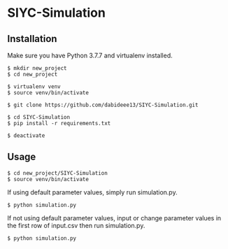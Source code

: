 # SIYC-Simulation

## Installation

Make sure you have Python 3.7.7 and virtualenv installed.
```
$ mkdir new_project
$ cd new_project
```

```
$ virtualenv venv
$ source venv/bin/activate
```

```
$ git clone https://github.com/dabideee13/SIYC-Simulation.git 
```

```
$ cd SIYC-Simulation
$ pip install -r requirements.txt
```

```
$ deactivate
```

## Usage
```
$ cd new_project/SIYC-Simulation
$ source venv/bin/activate
```

If using default parameter values, simply run simulation.py.
```
$ python simulation.py
```

If not using default parameter values, input or change parameter values in the first row of input.csv then run simulation.py.
```
$ python simulation.py
```

